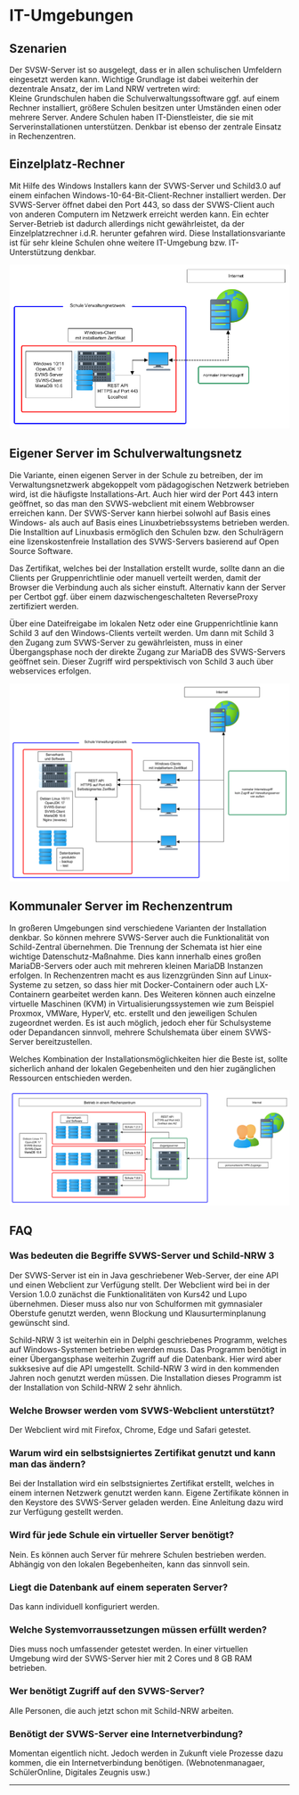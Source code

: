 # IT-Umgebungen


## Szenarien

Der SVSW-Server ist so ausgelegt, dass er in allen schulischen Umfeldern eingesetzt werden kann. 
Wichtige Grundlage ist dabei weiterhin der dezentrale Ansatz, der im Land NRW vertreten wird:   
Kleine Grundschulen haben die Schulverwaltungssoftware ggf. auf einem Rechner installiert, größere Schulen besitzen unter Umständen einen oder mehrere Server. 
Andere Schulen haben IT-Dienstleister, die sie mit Serverinstallationen unterstützen. Denkbar ist ebenso der zentrale Einsatz in Rechenzentren. 

## Einzelplatz-Rechner
Mit Hilfe des Windows Installers kann der SVWS-Server und Schild3.0 auf einem einfachen Windows-10-64-Bit-Client-Rechner installiert werden. 
Der SVWS-Server öffnet dabei den Port 443, so dass der SVWS-Client auch von anderen Computern im Netzwerk erreicht werden kann.
Ein echter Server-Betrieb ist dadurch allerdings nicht gewährleistet, da der Einzelplatzrechner i.d.R. herunter gefahren wird.
Diese Installationsvariante ist für sehr kleine Schulen ohne weitere IT-Umgebung bzw. IT-Unterstützung denkbar.

![Einzelplatzinstallation_einfach.png](./graphics/Einzelplatzinstallation_einfach.png)

## Eigener Server im Schulverwaltungsnetz
Die Variante, einen eigenen Server in der Schule zu betreiben, der im Verwaltungsnetzwerk abgekoppelt vom pädagogischen Netzwerk betrieben wird, 
ist die häufigste Installations-Art. Auch hier wird der Port 443 intern geöffnet, so das man den SVWS-webclient mit einem Webbrowser erreichen kann. 
Der SVWS-Server kann hierbei solwohl auf Basis eines Windows- als auch auf Basis eines Linuxbetriebssystems betrieben werden. 
Die Installtion auf Linuxbasis ermöglich den Schulen bzw. den Schulrägern eine lizenskostenfreie Installation des SVWS-Servers basierend auf Open Source Software. 

Das Zertifikat, welches bei der Installation erstellt wurde, sollte dann an die Clients per Gruppenrichtlinie oder manuell verteilt 
werden, damit der Browser die Verbindung auch als sicher einstuft. 
Alternativ kann der Server per Certbot ggf. über einem dazwischengeschalteten ReverseProxy zertifiziert werden. 

Über eine Dateifreigabe im lokalen Netz oder eine Gruppenrichtlinie kann Schild 3 auf den Windows-Clients verteilt werden. Um dann mit Schild 3 den Zugang zum SVWS-Server zu 
gewährleisten, muss in einer Übergangsphase noch der direkte Zugang zur MariaDB des SVWS-Servers geöffnet sein. Dieser Zugriff wird perspektivisch von Schild 3 auch über webservices erfolgen.

![Serverinstallation_Schule_ohne_VPN_einfach.png](./graphics/Serverinstallation_Schule_ohne_VPN_einfach.png)

## Kommunaler Server im Rechenzentrum

In großeren Umgebungen sind verschiedene Varianten der Installation denkbar. So können mehrere SVWS-Server auch die Funktionalität von Schild-Zentral übernehmen. 
Die Trennung der Schemata ist hier eine wichtige Datenschutz-Maßnahme. Dies kann innerhalb eines großen MariaDB-Servers oder auch mit mehreren kleinen MariaDB Instanzen erfolgen. 
In Rechenzentren macht es aus lizenzgründen Sinn auf Linux-Systeme zu setzen, so dass hier mit Docker-Containern oder auch LX-Containern gearbeitet werden kann. Des Weiteren können auch einzelne virtuelle 
Maschinen (KVM) in Virtualisierungssystemen wie zum Beispiel Proxmox, VMWare, HyperV, etc. erstellt und den jeweiligen Schulen zugeordnet werden. Es ist auch möglich, jedoch eher für Schulsysteme oder Depandancen 
sinnvoll, mehrere Schulshemata über einem SVWS-Server bereitzustellen. 

Welches Kombination der Installationsmöglichkeiten hier die Beste ist, 
sollte sicherlich anhand der lokalen Gegebenheiten und den hier zugänglichen Ressourcen entschieden werden. 

![Serverinstallation_Schule_ohne_VPN_einfach.png](./graphics/Serverinstallation_Rechenzentrum_einfach.png)


## FAQ

### Was bedeuten die Begriffe SVWS-Server und Schild-NRW 3

Der SVWS-Server ist ein in Java geschriebener Web-Server, der eine API und einen Webclient zur Verfügung stellt.
Der Webclient wird bei in der Version 1.0.0 zunächst die Funktionalitäten von Kurs42 und Lupo übernehmen.
Dieser muss also nur von Schulformen mit gymnasialer Oberstufe genutzt werden, wenn Blockung und Klausurterminplanung gewünscht sind.

Schild-NRW 3 ist weiterhin ein in Delphi geschriebenes Programm, welches auf Windows-Systemen betrieben werden muss.
Das Programm benötigt in einer Übergangsphase weiterhin Zugriff auf die Datenbank. Hier wird aber sukksesive auf die API umgestellt.
Schild-NRW 3 wird in den kommenden Jahren noch genutzt werden müssen. Die Installation dieses Programm ist der Installation von Schild-NRW 2 sehr ähnlich.

### Welche Browser werden vom SVWS-Webclient unterstützt?

Der Webclient wird mit Firefox, Chrome, Edge und Safari getestet.

### Warum wird ein selbstsigniertes Zertifikat genutzt und kann man das ändern?

Bei der Installation wird ein selbstsigniertes Zertifikat erstellt, welches in einem internen Netzwerk genutzt werden kann.
Eigene Zertifikate können in den Keystore des SVWS-Server geladen werden. Eine Anleitung dazu wird zur Verfügung gestellt werden.

### Wird für jede Schule ein virtueller Server benötigt?

Nein. Es können auch Server für mehrere Schulen bestrieben werden.
Abhängig von den lokalen Begebenheiten, kann das sinnvoll sein.

### Liegt die Datenbank auf einem seperaten Server?

Das kann individuell konfiguriert werden.

### Welche Systemvorraussetzungen müssen erfüllt werden?

Dies muss noch umfassender getestet werden. In einer virtuellen Umgebung wird der SVWS-Server hier mit 2 Cores und 8 GB RAM betrieben.

### Wer benötigt Zugriff auf den SVWS-Server?

Alle Personen, die auch jetzt schon mit Schild-NRW arbeiten.

### Benötigt der SVWS-Server eine Internetverbindung?

Momentan eigentlich nicht. Jedoch werden in Zukunft viele Prozesse dazu kommen, die ein Internetverbindung benötigen.
(Webnotenmanagaer, SchülerOnline, Digitales Zeugnis usw.)


---
